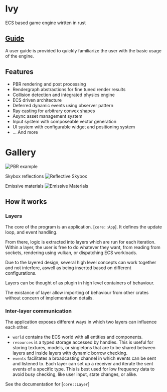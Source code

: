 # Ivy

ECS based game engine wirtten in rust

## [Guide](https://ten3roberts.github.io/ivy)

A user guide is provided to quickly familiarize the user with the basic usage of
the engine.

## Features
  - PBR rendering and post processing
  - Rendergraph abstractions for fine tuned render results
  - Collision detection and integrated physics engine
  - ECS driven architecture
  - Deferred dynamic events using observer pattern
  - Ray casting for arbitrary convex shapes
  - Async asset management system
  - Input system with composeable vector generation
  - UI system with configurable widget and positioning system
  - ... And more

# Gallery

![PBR example](https://github.com/user-attachments/assets/a83689d0-42fb-4002-804c-921b6702dc8f)

Skybox reflections
![Reflective Skybox](https://github.com/user-attachments/assets/838ebad7-e39c-4ed7-bb7c-40b66676bea3)

Emissive materials
![Emissive Materials](https://github.com/user-attachments/assets/8e640d28-345c-44f7-b607-94febb1682fc)


## How it works

### Layers

The core of the program is an application. [`core::App`]. It defines the
update loop, and event handling.

From there, logic is extracted into layers which are run for each iteration.
Within a layer, the user is free to do whatever they want, from reading from
sockets, rendering using vulkan, or dispatching ECS workloads.

Due to the layered design, several high level concepts can work together and
not interfere, aswell as being inserted based on different configurations.

Layers can be thought of as plugin in high level containers of behaviour.

The existance of layer allow importing of behaviour from other crates without
concern of implementation details.

### Inter-layer communication
The application exposes different ways in which two layers can influence
each other.

- `world` contains the ECS world with all entities and components.
- `resources` is a typed storage accessed by handles. This is useful for
storing textures, models, or singletons that are to be shared between layers
and inside layers with dynamic borrow checking.
- `events` facilitates a broadcasting channel in which events can be sent
and listened to. Each layer can set up a receiver and iterate the sent events
of a specific type. This is best used for low frequency data to avoid busy
checking, like user input, state changes, or alike.

See the documentation for [`core::Layer`]
